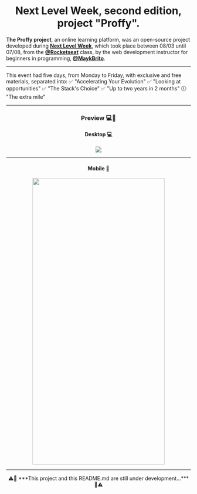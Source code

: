 <h1 align="center">Next Level Week, second edition, project "Proffy".</h1>

**The Proffy project**, an online learning platform, was an open-source project developed during **[Next Level Week](https://nextlevelweek.com/)**, which took place between 08/03 until 07/08, from the **[@Rocketseat](https://github.com/rocketseat)** class, by the web development instructor for beginners in programming, **[@MaykBrito](https://github.com/maykbrito)**.

---

This event had five days, from Monday to Friday, with exclusive and free materials, separated into:
✅ "Accelerating Your Evolution"
✅ "Looking at opportunities"
✅ "The Stack's Choice"
✅ "Up to two years in 2 months"
🕖 "The extra mile"

---

<h3 align="center">Preview 💻📱</h3>

<h4 align="center">Desktop 💻</h4>
<p align="center">
    <img src="https://user-images.githubusercontent.com/59374587/89591917-c478e880-d821-11ea-84d6-591b6e94d8a1.png">
</p>

---

<h4 align="center">Mobile 📱</h4>
<p align="center">
  <img width="360" height="780" src="https://user-images.githubusercontent.com/59374587/89591927-c8a50600-d821-11ea-8e29-7a37f6ead543.png">
</p>

---

<p align=center>⚠️🚧 ***This project and this README.md are still under development...*** 🚧⚠️</p>
